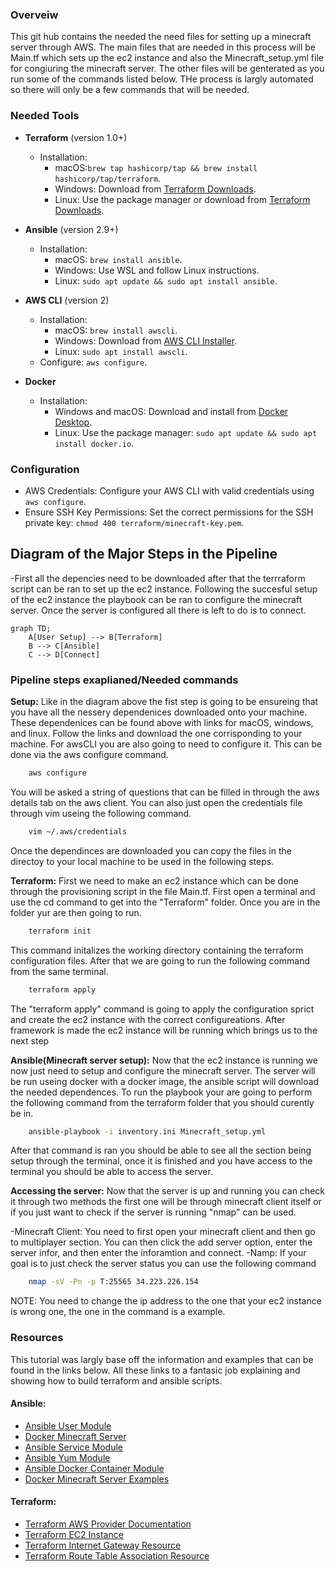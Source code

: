 ### Overveiw
This git hub contains the needed the need files for setting up a minecraft server through AWS. The main files that are needed in this process will be Main.tf which sets up the ec2 instance and also the Minecraft_setup.yml file for congiuring the minecraft server. The other files will be genterated as you run some of the commands listed below. THe process is largly automated so there will only be a few commands that will be needed.

### Needed Tools

- **Terraform** (version 1.0+)
  - Installation:
    - macOS:`brew tap hashicorp/tap && brew install hashicorp/tap/terraform`.
    - Windows: Download from [Terraform Downloads](https://www.terraform.io/downloads.html).
    - Linux: Use the package manager or download from [Terraform Downloads](https://www.terraform.io/downloads.html).

- **Ansible** (version 2.9+)
  - Installation:
    - macOS: `brew install ansible`.
    - Windows: Use WSL and follow Linux instructions.
    - Linux: `sudo apt update && sudo apt install ansible`.

- **AWS CLI** (version 2)
  - Installation:
    - macOS: `brew install awscli`.
    - Windows: Download from [AWS CLI Installer](https://docs.aws.amazon.com/cli/latest/userguide/getting-started-install.html).
    - Linux: `sudo apt install awscli`.
  - Configure: `aws configure`.

- **Docker**
  - Installation:
    - Windows and macOS: Download and install from [Docker Desktop](https://www.docker.com/products/docker-desktop).
    - Linux: Use the package manager: `sudo apt update && sudo apt install docker.io`.

### Configuration

- AWS Credentials: Configure your AWS CLI with valid credentials using `aws configure`.
- Ensure SSH Key Permissions: Set the correct permissions for the SSH private key: `chmod 400 terraform/minecraft-key.pem`.

## Diagram of the Major Steps in the Pipeline
  -First all the depencies need to be downloaded after that the terrraform script can be ran to set up the ec2 instance. Following the succesful setup of the ec2 instance the playbook can be ran to configure the minecraft server. Once the server is configured all there is left to do is to connect.

```mermaid
graph TD;
    A[User Setup] --> B[Terraform]
    B --> C[Ansible]
    C --> D[Connect]
```
### Pipeline steps exaplianed/Needed commands
**Setup:** 
Like in the diagram above the fist step is going to be ensureing that you have all the nessery dependenices downloaded onto your machine.
These dependenices can be found above with links for macOS, windows, and linux. Follow the links and download the one corrisponding to your 
machine. For awsCLI you are also going to need to configure it. This can be done via the aws configure command.
```sh
    aws configure
```
You will be asked a string of questions that can be filled in through the aws details tab on the aws client. You can also just open the credentials file through vim useing the following command.
```sh
    vim ~/.aws/credentials
```
Once the dependinces are downloaded you can copy the files in the directoy to your local machine to be used in the following steps.

**Terraform:**
First we need to make an ec2 instance which can be done through the provisioning script in the file Main.tf. First open a terminal
and use the cd command to get into the "Terraform" folder. Once you are in the folder yur are then going to run.
```sh
    terraform init
```
This command initalizes the working directory containing the terraform configuration files. After that we are going to run the following command from the same terminal.
```sh
    terraform apply
```
The "terraform apply" command is going to apply the configuration sprict and create the ec2 instance with the correct configureations. After framework is made the ec2 instance will be running which brings us to the next step

**Ansible(Minecraft server setup):** 
Now that the ec2 instance is running we now just need to setup and configure the minecraft server. The server will be run useing docker with a docker image, the ansible script will download the needed dependences. To run the playbook your are going to perform the following command from the terraform folder that you should curently be in.
```sh
    ansible-playbook -i inventory.ini Minecraft_setup.yml
```
After that command is ran you should be able to see all the section being setup through the terminal, once it is finished and you have access to the terminal you should be able to access the server.

**Accessing the server:**
Now that the server is up and running you can check it through two methods the first one will be through minecraft client itself or if you just want to check if the server is running "nmap" can be used.

-Minecraft Client: You need to first open your minecraft client and then go to multiplayer section. You can then click the add server option, enter the server infor, and then enter the inforamtion and connect.
-Namp: If your goal is to just check the server status you can use the following command
```sh
    nmap -sV -Pn -p T:25565 34.223.226.154
```
NOTE: You need to change the ip address to the one that your ec2 instance is wrong one, the one in the command is a example.
### Resources
This tutorial was largly base off the information and examples that can be found in the links below. All these links to a fantasic job explaining and showing how to build terraform and ansible scripts. 
#### Ansible:
- [Ansible User Module](https://docs.ansible.com/ansible/latest/collections/ansible/builtin/user_module.html)
- [Docker Minecraft Server](https://docker-minecraft-server.readthedocs.io/en/latest/#using-docker-compose)
- [Ansible Service Module](https://docs.ansible.com/ansible/latest/collections/ansible/builtin/service_module.html)
- [Ansible Yum Module](https://docs.ansible.com/ansible/latest/collections/ansible/builtin/yum_module.html)
- [Ansible Docker Container Module](https://docs.ansible.com/ansible/latest/collections/community/docker/docker_container_module.html)
- [Docker Minecraft Server Examples](https://github.com/itzg/docker-minecraft-server/tree/master/examples)

#### Terraform:
- [Terraform AWS Provider Documentation](https://registry.terraform.io/providers/hashicorp/aws/latest/docs)
- [Terraform EC2 Instance](https://spacelift.io/blog/terraform-ec2-instance)
- [Terraform Internet Gateway Resource](https://registry.terraform.io/providers/hashicorp/aws/latest/docs/resources/internet_gateway)
- [Terraform Route Table Association Resource](https://registry.terraform.io/providers/hashicorp/aws/latest/docs/resources/route_table_association)
